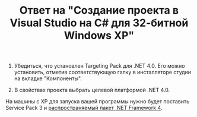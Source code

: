﻿---
title: "Ответ на \"Создание проекта в Visual Studio на С# для 32-битной Windows XP\""
se.owner.user_id: 240512
se.owner.display_name: "MSDN.WhiteKnight"
se.owner.link: "https://ru.stackoverflow.com/users/240512/msdn-whiteknight"
se.answer_id: 939697
se.question_id: 939689
se.post_type: answer
se.score: 3
se.is_accepted: False
---
<ol>
<li><p>Убедиться, что установлен Targeting Pack для .NET 4.0. Его можно установить, отметив соответствующую галку в инсталляторе студии на вкладке "Компоненты".</p></li>
<li><p>В свойствах проекта выбрать целевой платформой .NET 4.0. </p></li>
</ol>

<p>На машины с XP для запуска вашей программы нужно будет поставить Service Pack 3 и <a href="https://www.microsoft.com/ru-ru/download/details.aspx?id=17718" rel="nofollow noreferrer">распространяемый пакет .NET Framework 4</a>. </p>

